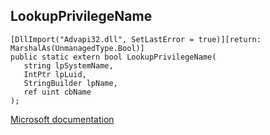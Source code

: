 ## LookupPrivilegeName

```
[DllImport("Advapi32.dll", SetLastError = true)][return: MarshalAs(UnmanagedType.Bool)]
public static extern bool LookupPrivilegeName(
   string lpSystemName,
   IntPtr lpLuid,
   StringBuilder lpName,
   ref uint cbName
);
```

[Microsoft documentation](https://docs.microsoft.com/en-us/windows/win32/api/winbase/nf-winbase-lookupprivilegenamea)

